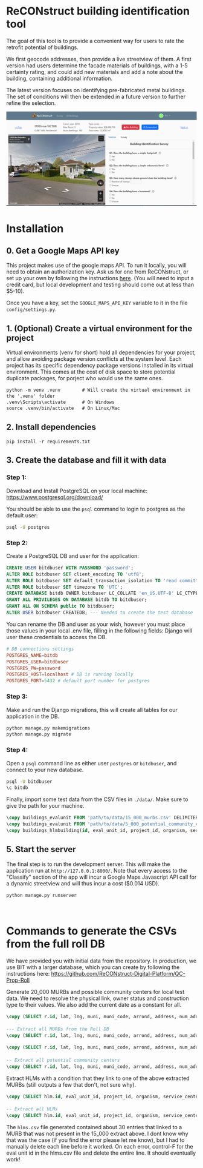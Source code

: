 # ReCONstruct building identification tool

The goal of this tool is to provide a convenient way for users to rate the retrofit potential of buildings.

We first geocode addresses, then provide a live streetview of them. A first version had users determine the facade materials of buildings, with a 1-5 certainty rating, and could add new materials and add a note about the building, containing additional information.

The latest version focuses on identifying pre-fabricated metal buildings. The set of conditions will then be extended in a future version to further refine the selection.  

![image](assets/screenshot1.JPG)

# Installation


## 0. Get a Google Maps API key

This project makes use of the google maps API. To run it locally, you will need to obtain an authorization key.
Ask us for one from ReCONstruct, or set up your own by following the instructions [here](https://developers.google.com/maps/documentation/javascript/cloud-setup). (You will need to input a credit card, but local development and testing should come out at less than $5-10).

Once you have a key, set the `GOOGLE_MAPS_API_KEY` variable to it in the file `config/settings.py`.

## 1. (Optional) Create a virtual environment for the project
Virtual environments (venv for short) hold all dependencies for your project, and allow avoiding package version conflicts at the system level.
Each project has its specific dependency package versions installed in its virtual environment. 
This comes at the cost of disk space to store potential duplicate packages, for porject who would use the same ones. 
```
python -m venv .venv        # Will create the virtual environment in the '.venv' folder
.venv\Scripts\activate      # On Windows
source .venv/bin/activate   # On Linux/Mac
```

## 2. Install dependencies
```
pip install -r requirements.txt
```

## 3. Create the database and fill it with data

### Step 1:

Download and Install PostgreSQL on your local machine: https://www.postgresql.org/download/

You should be able to use the `psql` command to login to postgres as the default user:
```bash
psql -U postgres
```

### Step 2:

Create a PostgreSQL DB and user for the application:
```sql
CREATE USER bitdbuser WITH PASSWORD 'password';
ALTER ROLE bitdbuser SET client_encoding TO 'utf8';
ALTER ROLE bitdbuser SET default_transaction_isolation TO 'read committed';
ALTER ROLE bitdbuser SET timezone TO 'UTC';
CREATE DATABASE bitdb OWNER bitdbuser LC_COLLATE 'en_US.UTF-8' LC_CTYPE 'en_US.UTF-8' TEMPLATE 'template0';
GRANT ALL PRIVILEGES ON DATABASE bitdb TO bitdbuser;
GRANT ALL ON SCHEMA public TO bitdbuser;
ALTER USER bitdbuser CREATEDB; --- Needed to create the test database
``` 

You can rename the DB and user as your wish, however you must place those values in your local .env file, filling in the following fields:
Django will user these credentials to access the DB.
```conf
# DB connections settings
POSTGRES_NAME=bitdb
POSTGRES_USER=bitdbuser
POSTGRES_PW=password
POSTGRES_HOST=localhost # DB is running locally
POSTGRES_PORT=5432 # default port number for postgres
```

### Step 3:
Make and run the Django migrations, this will create all tables for our application in the DB.
```bash
python manage.py makemigrations
python manage.py migrate
```

### Step 4:

Open a `psql` command line as either user `postgres` or `bitdbuser`, and connect to your new database.
```bash
psql -U bitdbuser
\c bitdb
```

Finally, import some test data from the CSV files in `./data/`. Make sure to give the path for your machine.

```sql
\copy buildings_evalunit FROM 'path/to/data/15_000_murbs.csv' DELIMITER ',' CSV HEADER;
\copy buildings_evalunit FROM 'path/to/data/5_000_potential_community_centers.csv' DELIMITER ',' CSV HEADER;
\copy buildings_hlmbuilding(id, eval_unit_id, project_id, organism, service_center, street_num, street_name, muni, postal_code, num_dwellings, num_floors, area_footprint, area_total, ivp, disrepair_state, interest_adjust_date, contract_end_date, category, building_id) FROM 'path/to/data/hlms.csv' DELIMITER ',' CSV HEADER;
```


## 5. Start the server

The final step is to run the development server. This will make the application run at `http://127.0.0.1:8000/`.
Note that every access to the "Classify" section of the app will incur a Google Maps Javascript API call for a dynamic streetview and will thus incur a cost ($0.014 USD).

```
python manage.py runserver
```


<br>


# Commands to generate the CSVs from the full roll DB

We have provided you with initial data from the repository. In production, we use BIT with a larger database, which you can create by following the instructions here: https://github.com/ReCONstruct-Digital-Platform/QC-Prop-Roll

Generate 20_000 MURBs and possible community centers for local test data.
We need to resolve the physical link, owner status and construction type to their values.
We also add the current date as a constant for all.
```sql
\copy (SELECT r.id, lat, lng, muni, muni_code, arrond, address, num_adr_inf, num_adr_inf_2, num_adr_sup, num_adr_sup_2, way_type, way_link, street_name, cardinal_pt, apt_num, apt_num_1, apt_num_2, mat18, cubf, file_num, nghbr_unit, owner_date, owner_type, os.value as "owner_status", lot_lin_dim, lot_area, max_floors, const_yr, const_yr_real, floor_area, pl.value as "phys_link", ct.value as "const_type", num_dwelling, num_rental, num_non_res, apprais_date, lot_value, building_value, r.value, prev_value, associated, '2023-08-07' as "date_added" FROM roll r LEFT JOIN phys_link pl ON r.phys_link = pl.id LEFT JOIN const_type ct ON r.const_type = ct.id LEFT JOIN owner_status os ON r.owner_status = os.id WHERE cubf = 1000  AND num_dwelling >= 3 ORDER BY num_dwelling DESC LIMIT 15000) TO 'C:\Users\lhv\VSCode\reconbuilding\data\15_000_murbs.csv' CSV HEADER;

--- Extract all MURBs from the Roll DB
\copy (SELECT r.id, lat, lng, muni, muni_code, arrond, address, num_adr_inf, num_adr_inf_2, num_adr_sup, num_adr_sup_2, street_name, apt_num, apt_num_1, apt_num_2, mat18, cubf, file_num, nghbr_unit, owner_date, owner_type, os.value as "owner_status", lot_lin_dim, lot_area, max_floors, const_yr, const_yr_real, floor_area, pl.value as "phys_link", ct.value as "const_type", num_dwelling, num_rental, num_non_res, apprais_date, lot_value, building_value, r.value, prev_value, associated, '2023-08-14' as "date_added" FROM roll2 r LEFT JOIN phys_link pl ON r.phys_link = pl.id LEFT JOIN const_type ct ON r.const_type = ct.id LEFT JOIN owner_status os ON r.owner_status = os.id WHERE cubf = 1000  AND num_dwelling >= 3) TO 'C:\Users\lhv\VSCode\reconbuilding\notes\all_murbs.csv' CSV HEADER;
```

```sql
\copy (SELECT r.id, lat, lng, muni, muni_code, arrond, address, num_adr_inf, num_adr_inf_2, num_adr_sup, num_adr_sup_2, way_type, way_link, street_name, cardinal_pt, apt_num, apt_num_1, apt_num_2, mat18, cubf, file_num, nghbr_unit, owner_date, owner_type, os.value as "owner_status", lot_lin_dim, lot_area, max_floors, const_yr, const_yr_real, floor_area, pl.value as "phys_link", ct.value as "const_type", num_dwelling, num_rental, num_non_res, apprais_date, lot_value, building_value, r.value, prev_value, associated, '2023-08-07' as "date_added" FROM roll r LEFT JOIN phys_link pl ON r.phys_link = pl.id LEFT JOIN const_type ct ON r.const_type = ct.id LEFT JOIN owner_status os ON r.owner_status = os.id WHERE cubf IN (6811, 6812, 6813, 6814, 6815, 6816, 7219, 7221, 7222, 7223, 7224, 7225, 7229, 7233, 7239, 7290, 7311, 7312, 7313, 7314, 7392, 7393, 7394, 7395, 7396, 7397, 7399, 7411, 7412, 7413, 7414, 7415, 7416, 7417, 7418, 7419, 7421, 7422, 7423, 7424, 7425, 7429, 7431, 7432, 7433, 7441, 7442, 7443, 7444, 7445, 7446, 7447, 7448, 7449, 7451, 7452, 7459, 7491, 7492, 7493, 7499, 7611) LIMIT 5000) TO 'C:\Users\lhv\VSCode\reconbuilding\data\5_000_potential_community_centers.csv' CSV HEADER;

-- Extract all potential community centers
\copy (SELECT r.id, lat, lng, muni, muni_code, arrond, address, num_adr_inf, num_adr_inf_2, num_adr_sup, num_adr_sup_2, street_name, apt_num, apt_num_1, apt_num_2, mat18, cubf, file_num, nghbr_unit, owner_date, owner_type, os.value as "owner_status", lot_lin_dim, lot_area, max_floors, const_yr, const_yr_real, floor_area, pl.value as "phys_link", ct.value as "const_type", num_dwelling, num_rental, num_non_res, apprais_date, lot_value, building_value, r.value, prev_value, associated, '2023-08-14' as "date_added" FROM roll2 r LEFT JOIN phys_link pl ON r.phys_link = pl.id LEFT JOIN const_type ct ON r.const_type = ct.id LEFT JOIN owner_status os ON r.owner_status = os.id WHERE cubf IN (6811, 6812, 6813, 6814, 6815, 6816, 7219, 7221, 7222, 7223, 7224, 7225, 7229, 7233, 7239, 7290, 7311, 7312, 7313, 7314, 7392, 7393, 7394, 7395, 7396, 7397, 7399, 7411, 7412, 7413, 7414, 7415, 7416, 7417, 7418, 7419, 7421, 7422, 7423, 7424, 7425, 7429, 7431, 7432, 7433, 7441, 7442, 7443, 7444, 7445, 7446, 7447, 7448, 7449, 7451, 7452, 7459, 7491, 7492, 7493, 7499, 7611)) TO 'C:\Users\lhv\VSCode\reconbuilding\notes\all_potential_community_centers.csv' CSV HEADER;
```

Extract HLMs with a condition that they link to one of the above extracted MURBs (still outputs a few that don't, not sure why).
```sql
\copy (SELECT hlm.id, eval_unit_id, project_id, organism, service_center, street_num, street_name, muni, postal_code, num_dwellings, num_floors, area_footprint, area_total, ivp, disrepair_state, interest_adjust_date, contract_end_date, category, building_id FROM hlm INNER JOIN (SELECT roll.id from roll WHERE cubf = 1000  AND num_dwelling >= 3 ORDER BY num_dwelling DESC LIMIT 15000) as murbs ON hlm.eval_unit_id = murbs.id) TO 'C:\Users\lhv\VSCode\reconbuilding\data\hlms.csv' CSV HEADER;

-- Extract all HLMs
\copy (SELECT hlm.id, eval_unit_id, project_id, organism, service_center, street_num, street_name, muni, postal_code, num_dwellings, num_floors, area_footprint, area_total, ivp, disrepair_state, interest_adjust_date, contract_end_date, category, building_id FROM hlm INNER JOIN (SELECT roll2.id from roll2 WHERE cubf = 1000  AND num_dwelling >= 3) as murbs ON hlm.eval_unit_id = murbs.id) TO 'C:\Users\lhv\VSCode\reconbuilding\notes\all_hlms.csv' CSV HEADER;
```

The `hlms.csv` file generated contained about 30 entries that linked to a MURB that was not present in the 15_000 extract above. I dont know why that was the case (if you find the error please let me know), but I had to manually delete each line before it worked.
On each error, control-F for the eval unit id in the hlms.csv file and delete the entire line. It should eventually work!